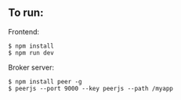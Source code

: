 ## To run:

Frontend:
```
$ npm install
$ npm run dev
```
Broker server:
```
$ npm install peer -g
$ peerjs --port 9000 --key peerjs --path /myapp
```